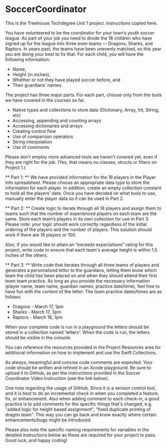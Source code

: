 # SoccerCoordinator

This is the Treehouse Techdegree Unit 1 project. Instructions copied here.

You have volunteered to be the coordinator for your town’s youth soccer league. As part of your job you need to divide the 18 children who have signed up for the league into three even teams — Dragons, Sharks, and Raptors. In years past, the teams have been unevenly matched, so this year you are doing your best to fix that. For each child, you will have the following information:

* Name,
* Height (in inches),
* Whether or not they have played soccer before, and
* Their guardians’ names.

The project has three major parts. For each part, choose only from the tools we have covered in the courses so far.

* Native types and collections to store data (Dictionary, Array, Int, String, etc)
* Accessing, appending and counting arrays
* Accessing dictionaries and arrays
* Creating control flow
* Use of comparison operators
* String interpolation
* Use of comments

Please don’t employ more advanced tools we haven’t covered yet, even if they are right for the job. (Yes, that means no classes, structs or filters on Project 1.)

** Part 1: ** We have provided information for the 18 players in the Player Info spreadsheet. Please choose an appropriate data type to store the information for each player. In addition, create an empty collection constant to hold all the players’ data. Once you have decided on what tools to use, manually enter the player data so it can be used in Part 2.

** Part 2: ** Create logic to iterate through all 18 players and assign them to teams such that the number of experienced players on each team are the same. Store each team’s players in its own collection for use in Part 3. Please note: your logic should work correctly regardless of the initial ordering of the players and the number of players. This solution should work if there are 18 players or 100.

Also, if you would like to attain an “exceeds expectations” rating for this project, write code to ensure that each team's average height is within 1.5 inches of the others.

** Part 3: ** Write code that iterates through all three teams of players and generates a personalized letter to the guardians, letting them know which team the child has been placed on and when they should attend their first team team practice. As long as you provide the necessary information (player name, team name, guardian names, practice date/time), feel free to have fun with the content of the letter. The team practice dates/times are as follows:

* Dragons - March 17, 1pm
* Sharks - March 17, 3pm
* Raptors - March 18, 1pm

When your complete code is run in a playground the letters should be stored in a collection named 'letters'. When the code is run, the letters should be visible in the console.

You can reference the resources provided in the Project Resources area for additional information on how to implement and use the Swift Collections.

As always, meaningful and concise code comments are expected. Your code should be written and refined in an Xcode playground. Be sure to upload it to GitHub, as per the instructions provided in the Soccer Coordinator Video Instruction (see the link below).

One note regarding the usage of GitHub. Since it is a version control tool, and it is best to do an incremental check in when you completed a feature, fix, or enhancement. Also when adding comment to each check-in, a good practice is to add comments for the specific things that's changed, e.g. "added logic for height based assignment", "fixed duplicate printing of dragon team". This way you can go back and know exactly where certain enhancements/bugs might be introduced.

Please also note the specific naming requirements for variables in the detailed instructions below as these are required for your project to pass. Good luck, and happy coding!